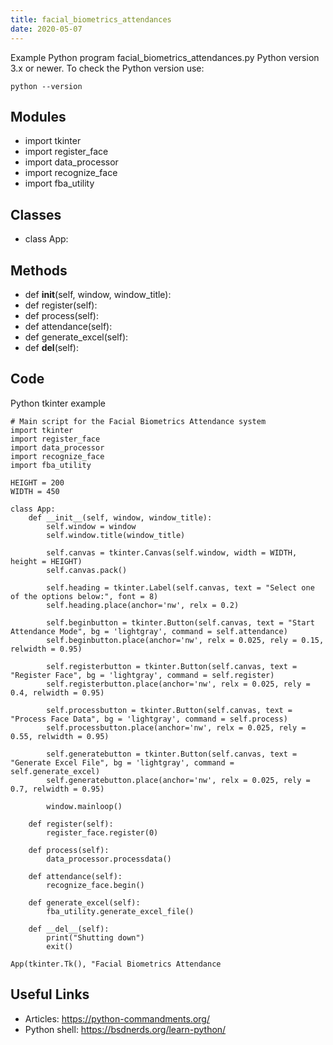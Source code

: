 ```yaml
---
title: facial_biometrics_attendances
date: 2020-05-07
---
```

Example Python program facial_biometrics_attendances.py
Python version 3.x or newer.
To check the Python version use:

    python --version

## Modules

* import tkinter
* import register_face
* import data_processor
* import recognize_face
* import fba_utility

## Classes

* class App:

## Methods

* def __init__(self, window, window_title):
* def register(self):
* def process(self):
* def attendance(self):
* def generate_excel(self):
* def __del__(self):

## Code

Python tkinter example

    # Main script for the Facial Biometrics Attendance system
    import tkinter
    import register_face
    import data_processor
    import recognize_face
    import fba_utility
    
    HEIGHT = 200
    WIDTH = 450
    
    class App:
        def __init__(self, window, window_title):
            self.window = window
            self.window.title(window_title)
            
            self.canvas = tkinter.Canvas(self.window, width = WIDTH, height = HEIGHT)
            self.canvas.pack()
    
            self.heading = tkinter.Label(self.canvas, text = "Select one of the options below:", font = 8)
            self.heading.place(anchor='nw', relx = 0.2)
    
            self.beginbutton = tkinter.Button(self.canvas, text = "Start Attendance Mode", bg = 'lightgray', command = self.attendance)
            self.beginbutton.place(anchor='nw', relx = 0.025, rely = 0.15, relwidth = 0.95)
    
            self.registerbutton = tkinter.Button(self.canvas, text = "Register Face", bg = 'lightgray', command = self.register)
            self.registerbutton.place(anchor='nw', relx = 0.025, rely = 0.4, relwidth = 0.95)
            
            self.processbutton = tkinter.Button(self.canvas, text = "Process Face Data", bg = 'lightgray', command = self.process)
            self.processbutton.place(anchor='nw', relx = 0.025, rely = 0.55, relwidth = 0.95)
    
            self.generatebutton = tkinter.Button(self.canvas, text = "Generate Excel File", bg = 'lightgray', command = self.generate_excel)
            self.generatebutton.place(anchor='nw', relx = 0.025, rely = 0.7, relwidth = 0.95)
    
            window.mainloop()
    
        def register(self):
            register_face.register(0)
    
        def process(self):
            data_processor.processdata()
    
        def attendance(self):
            recognize_face.begin()
    
        def generate_excel(self):
            fba_utility.generate_excel_file()
    
        def __del__(self):
            print("Shutting down")
            exit()
    
    App(tkinter.Tk(), "Facial Biometrics Attendance

## Useful Links

- Articles: https://python-commandments.org/
- Python shell: https://bsdnerds.org/learn-python/

